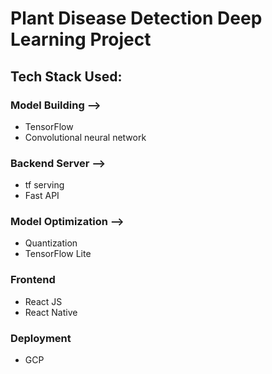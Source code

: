 # Plant Disease Detection Deep Learning Project
## Tech Stack Used:
### Model Building -->
* TensorFlow
* Convolutional neural network

### Backend Server -->
* tf serving
* Fast API

### Model Optimization -->
* Quantization
* TensorFlow Lite

### Frontend
* React JS
* React Native

### Deployment
* GCP